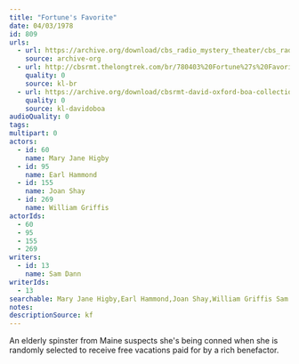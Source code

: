 ```yaml
---
title: "Fortune's Favorite"
date: 04/03/1978
id: 809
urls: 
  - url: https://archive.org/download/cbs_radio_mystery_theater/cbs_radio_mystery_theater-0801-0850.zip/cbs_radio_mystery_theater-0801-0850%2Fcbsrmt_0809_fortunes_favorite.mp3
    source: archive-org
  - url: http://cbsrmt.thelongtrek.com/br/780403%20Fortune%27s%20Favorite-WBBM.mp3
    quality: 0
    source: kl-br
  - url: https://archive.org/download/cbsrmt-david-oxford-boa-collection/CBSRMT-780403-0809-Fortune's-Favorite-(128-48)_WBBM-JE-{BoA}.mp3
    quality: 0
    source: kl-davidoboa
audioQuality: 0
tags: 
multipart: 0
actors:  
  - id: 60
    name: Mary Jane Higby  
  - id: 95
    name: Earl Hammond  
  - id: 155
    name: Joan Shay  
  - id: 269
    name: William Griffis
actorIds:  
  - 60  
  - 95  
  - 155  
  - 269
writers:  
  - id: 13
    name: Sam Dann
writerIds:  
  - 13
searchable: Mary Jane Higby,Earl Hammond,Joan Shay,William Griffis Sam Dann
notes: 
descriptionSource: kf
---
```

An elderly spinster from Maine suspects she's being conned when she is randomly selected to receive free vacations paid for by a rich benefactor.